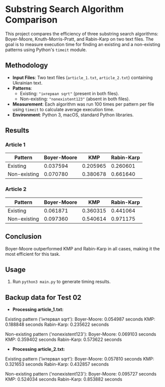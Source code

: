 # Substring Search Algorithm Comparison

This project compares the efficiency of three substring search algorithms: Boyer-Moore, Knuth-Morris-Pratt, and Rabin-Karp on two text files. The goal is to measure execution time for finding an existing and a non-existing patterns using Python's `timeit` module.

## Methodology

- **Input Files**: Two text files (`article_1.txt`, `article_2.txt`) containing Ukrainian text.
- **Patterns**:
  - Existing: `"інтервал sqrt"` (present in both files).
  - Non-existing: `"nonexistent123"` (absent in both files).
- **Measurement**: Each algorithm was run 100 times per pattern per file using `timeit` to calculate average execution time.
- **Environment**: Python 3, macOS, standard Python libraries.

## Results

### Article 1

| Pattern      | Boyer-Moore | KMP      | Rabin-Karp |
| ------------ | ----------- | -------- | ---------- |
| Existing     | 0.037594    | 0.205965 | 0.260601   |
| Non-existing | 0.070780    | 0.380678 | 0.661640   |

### Article 2

| Pattern      | Boyer-Moore | KMP      | Rabin-Karp |
| ------------ | ----------- | -------- | ---------- |
| Existing     | 0.061871    | 0.360315 | 0.441064   |
| Non-existing | 0.097360    | 0.540614 | 0.971175   |

## Conclusion

Boyer-Moore outperformed KMP and Rabin-Karp in all cases, making it the most efficient for this task.

## Usage

1. Run `python3 main.py` to generate timing results.

## Backup data for Test 02

- **Processing article_1.txt:**

Existing pattern ('інтервал sqrt'):
Boyer-Moore: 0.054987 seconds
KMP: 0.188848 seconds
Rabin-Karp: 0.235622 seconds

Non-existing pattern ('nonexistent123'):
Boyer-Moore: 0.069103 seconds
KMP: 0.359402 seconds
Rabin-Karp: 0.573622 seconds

- **Processing article_2.txt:**

Existing pattern ('інтервал sqrt'):
Boyer-Moore: 0.057810 seconds
KMP: 0.321653 seconds
Rabin-Karp: 0.432857 seconds

Non-existing pattern ('nonexistent123'):
Boyer-Moore: 0.095727 seconds
KMP: 0.524034 seconds
Rabin-Karp: 0.853882 seconds
